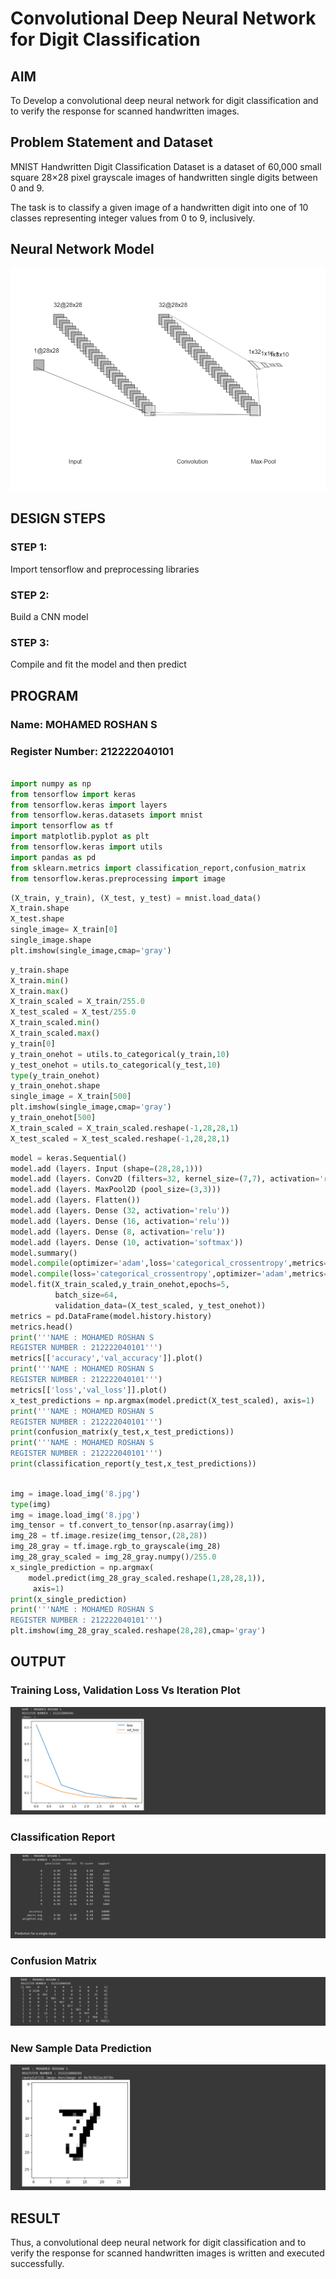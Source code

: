 # Convolutional Deep Neural Network for Digit Classification

## AIM

To Develop a convolutional deep neural network for digit classification and to verify the response for scanned handwritten images.

## Problem Statement and Dataset

MNIST Handwritten Digit Classification Dataset is a dataset of 60,000 small square 28×28 pixel grayscale images of handwritten single digits between 0 and 9.

The task is to classify a given image of a handwritten digit into one of 10 classes representing integer values from 0 to 9, inclusively.

## Neural Network Model

![alt](Screenshot%202024-03-20%20195754.png)

## DESIGN STEPS

### STEP 1:
Import tensorflow and preprocessing libraries

### STEP 2:
Build a CNN model

### STEP 3:
Compile and fit the model and then predict


## PROGRAM

### Name: MOHAMED ROSHAN S
### Register Number: 212222040101

```py

import numpy as np
from tensorflow import keras
from tensorflow.keras import layers
from tensorflow.keras.datasets import mnist
import tensorflow as tf
import matplotlib.pyplot as plt
from tensorflow.keras import utils
import pandas as pd
from sklearn.metrics import classification_report,confusion_matrix
from tensorflow.keras.preprocessing import image

```
```py
(X_train, y_train), (X_test, y_test) = mnist.load_data()
X_train.shape
X_test.shape
single_image= X_train[0]
single_image.shape
plt.imshow(single_image,cmap='gray')

```
```py
y_train.shape
X_train.min()
X_train.max()
X_train_scaled = X_train/255.0
X_test_scaled = X_test/255.0
X_train_scaled.min()
X_train_scaled.max()
y_train[0]
y_train_onehot = utils.to_categorical(y_train,10)
y_test_onehot = utils.to_categorical(y_test,10)
type(y_train_onehot)
y_train_onehot.shape
single_image = X_train[500]
plt.imshow(single_image,cmap='gray')
y_train_onehot[500]
X_train_scaled = X_train_scaled.reshape(-1,28,28,1)
X_test_scaled = X_test_scaled.reshape(-1,28,28,1)

```
```py
model = keras.Sequential()
model.add (layers. Input (shape=(28,28,1)))
model.add (layers. Conv2D (filters=32, kernel_size=(7,7), activation='relu'))
model.add (layers. MaxPool2D (pool_size=(3,3)))
model.add (layers. Flatten())
model.add (layers. Dense (32, activation='relu'))
model.add (layers. Dense (16, activation='relu'))
model.add (layers. Dense (8, activation='relu'))
model.add (layers. Dense (10, activation='softmax'))
model.summary()
model.compile(optimizer='adam',loss='categorical_crossentropy',metrics=['accuracy'])
model.compile(loss='categorical_crossentropy',optimizer='adam',metrics=['accuracy'])
model.fit(X_train_scaled,y_train_onehot,epochs=5,
          batch_size=64,
          validation_data=(X_test_scaled, y_test_onehot))
metrics = pd.DataFrame(model.history.history)
metrics.head()
print('''NAME : MOHAMED ROSHAN S
REGISTER NUMBER : 212222040101''')
metrics[['accuracy','val_accuracy']].plot()
print('''NAME : MOHAMED ROSHAN S
REGISTER NUMBER : 212222040101''')
metrics[['loss','val_loss']].plot()
x_test_predictions = np.argmax(model.predict(X_test_scaled), axis=1)
print('''NAME : MOHAMED ROSHAN S
REGISTER NUMBER : 212222040101''')
print(confusion_matrix(y_test,x_test_predictions))
print('''NAME : MOHAMED ROSHAN S
REGISTER NUMBER : 212222040101''')
print(classification_report(y_test,x_test_predictions))

```
```py

img = image.load_img('8.jpg')
type(img)
img = image.load_img('8.jpg')
img_tensor = tf.convert_to_tensor(np.asarray(img))
img_28 = tf.image.resize(img_tensor,(28,28))
img_28_gray = tf.image.rgb_to_grayscale(img_28)
img_28_gray_scaled = img_28_gray.numpy()/255.0
x_single_prediction = np.argmax(
    model.predict(img_28_gray_scaled.reshape(1,28,28,1)),
     axis=1)
print(x_single_prediction)
print('''NAME : MOHAMED ROSHAN S
REGISTER NUMBER : 212222040101''')
plt.imshow(img_28_gray_scaled.reshape(28,28),cmap='gray')

```

## OUTPUT

### Training Loss, Validation Loss Vs Iteration Plot

![alt](Screenshot%202024-03-20%20195537.png)


### Classification Report

![alt](Screenshot%202024-03-20%20195607.png)


### Confusion Matrix

![alt](Screenshot%202024-03-20%20195626.png)

### New Sample Data Prediction

![alt](Screenshot%202024-03-20%20195653.png)


## RESULT

Thus, a convolutional deep neural network for digit classification and to verify the response for scanned handwritten images is written and executed successfully.